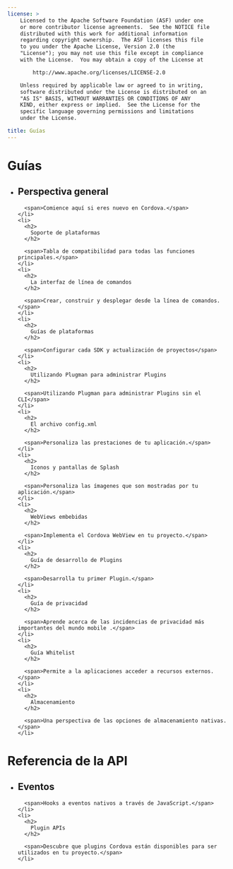 ```yaml
---
license: >
    Licensed to the Apache Software Foundation (ASF) under one
    or more contributor license agreements.  See the NOTICE file
    distributed with this work for additional information
    regarding copyright ownership.  The ASF licenses this file
    to you under the Apache License, Version 2.0 (the
    "License"); you may not use this file except in compliance
    with the License.  You may obtain a copy of the License at

        http://www.apache.org/licenses/LICENSE-2.0

    Unless required by applicable law or agreed to in writing,
    software distributed under the License is distributed on an
    "AS IS" BASIS, WITHOUT WARRANTIES OR CONDITIONS OF ANY
    KIND, either express or implied.  See the License for the
    specific language governing permissions and limitations
    under the License.

title: Guías
---
```


<div id="home">
  <h1>
    Guías
  </h1>

  <ul>
    <li>
      <h2>
        Perspectiva general
      </h2>

      <span>Comience aquí si eres nuevo en Cordova.</span>
    </li>
    <li>
      <h2>
        Soporte de plataformas
      </h2>

      <span>Tabla de compatibilidad para todas las funciones principales.</span>
    </li>
    <li>
      <h2>
        La interfaz de línea de comandos
      </h2>

      <span>Crear, construir y desplegar desde la línea de comandos.</span>
    </li>
    <li>
      <h2>
        Guías de plataformas
      </h2>

      <span>Configurar cada SDK y actualización de proyectos</span>
    </li>
    <li>
      <h2>
        Utilizando Plugman para administrar Plugins
      </h2>

      <span>Utilizando Plugman para administrar Plugins sin el CLI</span>
    </li>
    <li>
      <h2>
        El archivo config.xml
      </h2>

      <span>Personaliza las prestaciones de tu aplicación.</span>
    </li>
    <li>
      <h2>
        Iconos y pantallas de Splash
      </h2>

      <span>Personaliza las ímagenes que son mostradas por tu aplicación.</span>
    </li>
    <li>
      <h2>
        WebViews embebidas
      </h2>

      <span>Implementa el Cordova WebView en tu proyecto.</span>
    </li>
    <li>
      <h2>
        Guía de desarrollo de Plugins
      </h2>

      <span>Desarrolla tu primer Plugin.</span>
    </li>
    <li>
      <h2>
        Guía de privacidad
      </h2>

      <span>Aprende acerca de las incidencias de privacidad más importantes del mundo mobile .</span>
    </li>
    <li>
      <h2>
        Guía Whitelist
      </h2>

      <span>Permite a la aplicaciones acceder a recursos externos.</span>
    </li>
    <li>
      <h2>
        Almacenamiento
      </h2>

      <span>Una perspectiva de las opciones de almacenamiento nativas.</span>
    </li>
  </ul>

  <h1>
    Referencia de la API
  </h1>

  <ul>
    <li>
      <h2>
        Eventos
      </h2>

      <span>Hooks a eventos nativos a través de JavaScript.</span>
    </li>
    <li>
      <h2>
        Plugin APIs
      </h2>

      <span>Descubre que plugins Cordova están disponibles para ser utilizados en tu proyecto.</span>
    </li>
  </ul>
</div>
